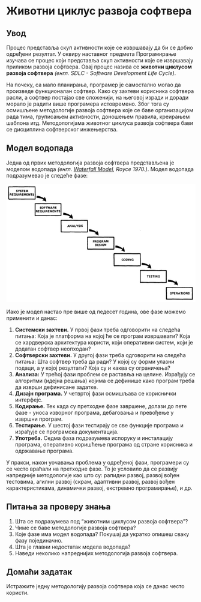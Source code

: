 # Животни циклус развоја софтвера

## Увод

Процес представља скуп активности које се извршавају да би се добио одређени
резултат. У оквиру наставног предмета Програмирање изучава се процес који
представља скуп активности које се извршавају приликом развоја софтвера. Овај
процес назива се **животни циклусом развоја софтвера**
*(енгл. SDLC - Software Development Life Cycle)*.

На почеку, са мало планирања, програмер је самостално могао да произведе
функционалан софтвер. Како су захтеви корисника софтвера расли, а софтвер
постајао све сложенији, на његовој изради и доради морало је радити више
програмера истовремено. Због тога су осмишљене методологије развоја софтвера
које се баве организацијом рада тима, груписањем активности, доношењем правила,
креирањем шаблона итд. Методологијама животног циклуса развоја софтвера бави
се дисциплина софтверског инжењерства.

## Модел водопада

Једна од првих методологија развоја софтвера представљена је моделом водопада
*(енгл. [Waterfall Model](http://www-scf.usc.edu/~csci201/lectures/Lecture11/royce1970.pdf), Royce 1970.)*.
Модел водопада подразумевао је следеће фазе:

![Модел водопада](images/Waterfall_Model.png)

Иако је модел настао пре више од педесет година, ове фазе можемо применити и данас:

1. **Системски захтеви.** У првој фази треба одговорити на следећа питања: Која
је платформа на којој ће се програм извршавати? Која се хардверска архитектура
користи, који оперативни систем, који је додатан софтвер неопходан?
2. **Софтверски захтеви.** У другој фази треба одговорити на следећа питања:
Шта софтвер треба да ради? У којој су форми улазни подаци, а у којој резултати?
Која су и каква су ограничења?
3. **Анализа:** У трећој фази проблем се раставља на целине. Израђују се
алгоритми (идејна решања) којима се дефинише како програм треба да изврши
дефинисане задатке.
4. **Дизајн програма.** У четвртој фази осмишљава се кориснички интерфејс.
5. **Кодирање.** Тек када су претходне фазе завршене, долази до пете фазе -
уноса изворног програма, дебаговања и превођење у извршни програм.
6. **Тестирање.** У шестој фази тестирају се све функције програма и израђује
се програмска документација.
7. **Употреба.** Седма фаза подразумева испоруку и инсталацију програма,
оперативно коришћење програма од стране корисника и одржавање програма.

У пракси, након уочавања проблема у одређеној фази, програмери су се често
враћали на претходне фазе. То је условило да се развију напредније методологије
као што су: рапидни развој, развој вођен тестовима, агилни развој (скрам,
адаптивни развој, развој вођен карактеристикама, динамички развој, екстремно
програмирање), и др.

## Питања за проверу знања

1. Шта се подразумева под “животним циклусом развоја софтвера”?
2. Чиме се баве методологије развоја софтвера?
3. Које фазе има модел водопада? Покушај да укратко опишеш сваку фазу
појединачно.
4. Шта је главни недостатак модела водопада?
5. Наведи неколико напреднијих методологија развоја софтвера.

## Домаћи задатак

Истражите једну методологију развоја софтвера која се данас често користи.

